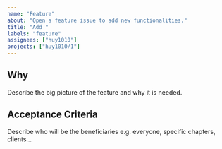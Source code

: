 ```yaml
---
name: "Feature"
about: "Open a feature issue to add new functionalities."
title: "Add "
labels: "feature"
assignees: ["huy1010"]
projects: ["huy1010/1"]
---
```


## Why

Describe the big picture of the feature and why it is needed.

## Acceptance Criteria

Describe who will be the beneficiaries e.g. everyone, specific chapters, clients...
